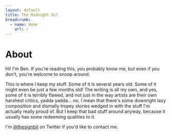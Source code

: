 ```yaml
---
layout: default
title: The Midnight Oil
breadcrumb:
  - name: Home
    url: /
---
```

# About

Hi!  I'm Ben.  If you're reading this, you probably know me, but even if you don't, you're welcome to snoop around.

This is where I keep my stuff.  Some of it is several years old.  Some of it might even be just a few months old!  The writing is all my own, and yes, some of it is terribly flawed, and not just in the way artists are their own harshest critics, yadda yadda... no, I mean that there's some downright lazy composition and dismally tropey stories wedged in with the stuff I'm actually really proud of.  But I keep that bad stuff around anyway, because it usually has some redeeming qualities to it.

I'm [@thesignbit](https://twitter.com/thesignbit) on Twitter if you'd like to contact me.
